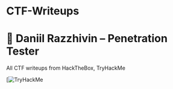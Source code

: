 # CTF-Writeups
# 🚀 Daniil Razzhivin – Penetration Tester
All CTF writeups from HackTheBox, TryHackMe

[![TryHackMe](https://tryhackme.com/p/z3r0day)
